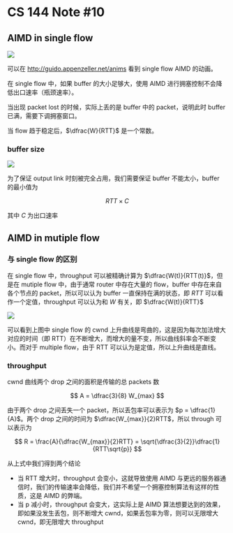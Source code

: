 # CS 144 Note #10

## AIMD in single flow

<img src="./image/single-flow-model.png" style="zoom:100%;" />

可以在 http://guido.appenzeller.net/anims 看到 single flow AIMD 的动画。

在 single flow 中，如果 buffer 的大小足够大，使用 AIMD 进行拥塞控制不会降低出口速率（瓶颈速率）。

当出现 packet lost 的时候，实际上丢的是 buffer 中的 packet，说明此时 buffer 已满，需要下调拥塞窗口。

当 flow 趋于稳定后，$\dfrac{W}{RTT}$ 是一个常数。

### buffer size

<img src="./image/buffer-size.png" style="zoom:100%;" />

为了保证 output link 时刻被完全占用，我们需要保证 buffer 不能太小，buffer 的最小值为

$$
    RTT \times C
$$

其中 $C$ 为出口速率

## AIMD in mutiple flow

### 与 single flow 的区别

在 single flow 中，throughput 可以被精确计算为 $\dfrac{W(t)}{RTT(t)}$，但是在 mutiple flow 中，由于通常 router 中存在大量的 flow，buffer 中存在来自各个节点的 packet，所以可以认为 buffer 一直保持在满的状态，即 $RTT$ 可以看作一个定值，throughput 可以认为和 $W$ 有关，即 $\dfrac{W(t)}{RTT}$

<img src="./image/multiple-flow-throughput.png" style="zoom:100%;" />

可以看到上图中 single flow 的 cwnd 上升曲线是弯曲的，这是因为每次加法增大对应的时间（即 RTT）在不断增大，而增大的量不变，所以曲线斜率会不断变小。而对于 multiple flow，由于 RTT 可以认为是定值，所以上升曲线是直线。

### throughput

cwnd 曲线两个 drop 之间的面积是传输的总 packets 数

$$
    A = \dfrac{3}{8} W_{max}
$$

由于两个 drop 之间丢失一个 packet，所以丢包率可以表示为 $p = \dfrac{1}{A}$。两个 drop 之间的时间为 $\dfrac{W_{max}}{2}RTT$，所以 through 可以表示为

$$
    R = \frac{A}{\dfrac{W_{max}}{2}RTT} = \sqrt{\dfrac{3}{2}}\dfrac{1}{RTT\sqrt{p}}
$$

从上式中我们得到两个结论

- 当 RTT 增大时，throughput 会变小，这就导致使用 AIMD 与更远的服务器通信时，我们的传输速率会降低，我们并不希望一个拥塞控制算法有这样的性质，这是 AIMD 的弊端。
- 当 p 减小时，throughput 会变大，这实际上是 AIMD 算法想要达到的效果，即如果没发生丢包，则不断增大 cwnd，如果丢包率为零，则可以无限增大 cwnd，即无限增大 throughput
